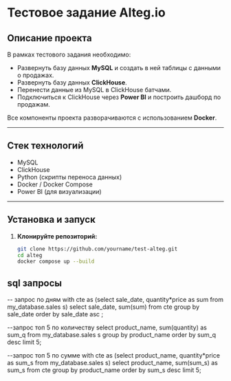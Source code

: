# Тестовое задание Alteg.io

## Описание проекта

В рамках тестового задания необходимо:

- Развернуть базу данных **MySQL** и создать в ней таблицы с данными о продажах.
- Развернуть базу данных **ClickHouse**.
- Перенести данные из MySQL в ClickHouse батчами.
- Подключиться к ClickHouse через **Power BI** и построить дашборд по продажам.

Все компоненты проекта разворачиваются с использованием **Docker**.

---

## Стек технологий

- MySQL
- ClickHouse
- Python (скрипты переноса данных)
- Docker / Docker Compose
- Power BI (для визуализации)

---

## Установка и запуск

1. **Клонируйте репозиторий:**

   ```bash
   git clone https://github.com/yourname/test-alteg.git
   cd alteg
   docker compose up --build
   
## sql запросы
-- запрос по дням
with cte as (select sale_date, quantity*price as sum
from my_database.sales s)
select sale_date, sum(sum)
from cte
group by sale_date 
order by sale_date asc
;


--запрос топ 5 по количеству
select product_name, sum(quantity) as sum_q
from my_database.sales s
group by product_name 
order by sum_q desc 
limit 5;


--запрос топ 5 по сумме
with cte as (select product_name, quantity*price as sum_s
from my_database.sales s)
select product_name, sum(sum_s) as sum_s
from cte
group by product_name 
order by sum_s desc 
limit 5;